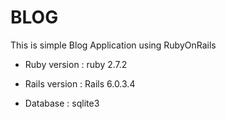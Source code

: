 # BLOG

This is simple Blog Application using RubyOnRails

* Ruby version : ruby 2.7.2

* Rails version : Rails 6.0.3.4

* Database : sqlite3
